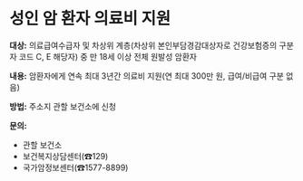 # 성인 암 환자 의료비 지원

**대상:** 의료급여수급자 및 차상위 계층(차상위 본인부담경감대상자로 건강보험증의 구분자 코드 C, E 해당자) 중 만 18세 이상 전체 원발성 암환자

**내용:** 암환자에게 연속 최대 3년간 의료비 지원(연 최대 300만 원, 급여/비급여 구분 없음)

**방법:** 주소지 관할 보건소에 신청

**문의:**
- 관할 보건소
- 보건복지상담센터(☎129)
- 국가암정보센터(☎1577-8899)
